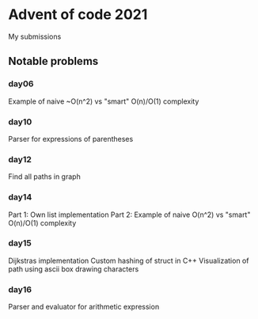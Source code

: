 # Advent of code 2021
My submissions

## Notable problems

### day06
Example of naive ~O(n^2) vs "smart" O(n)/O(1) complexity

### day10
Parser for expressions of parentheses

### day12
Find all paths in graph

### day14
Part 1: Own list implementation
Part 2: Example of naive O(n^2) vs "smart" O(n)/O(1) complexity

### day15
Dijkstras implementation
Custom hashing of struct in C++
Visualization of path using ascii box drawing characters

### day16
Parser and evaluator for arithmetic expression

